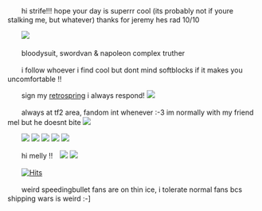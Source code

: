 　　hi strife!!! hope your day is superrr cool (its probably not if youre stalking me, but whatever) thanks for jeremy hes rad 10/10
  
　　![](https://files.catbox.moe/djpcqw.webp)
  
　　bloodysuit, swordvan & napoleon complex truther 
  
　　i follow whoever i find cool but dont mind softblocks if it makes you uncomfortable !!
  
　　sign my [retrospring](https://retrospring.net/@coffeencola) i always respond! ![](https://files.catbox.moe/v8kmeb.gif)

　　always at tf2 area, fandom int whenever :-3 im normally with my friend mel but he doesnt bite ![](https://files.catbox.moe/55y45h.gif)

　　![](https://files.catbox.moe/h4rsdb.gif) ![](https://files.catbox.moe/jstxhs.gif) ![](https://files.catbox.moe/9tyg3o.gif) ![](https://files.catbox.moe/vsn4hz.png) ![](https://files.catbox.moe/3e1c6j.gif)
  
　　hi melly !!　![](https://files.catbox.moe/w29qmu.gif) ![](https://files.catbox.moe/zhphql.gif)

　　[![Hits](https://hits.seeyoufarm.com/api/count/incr/badge.svg?url=https%3A%2F%2Fgithub.com%2Fgjbae1212%2Fhit-counter&count_bg=%23000000&title_bg=%236E4B90&icon=&icon_color=%23E7E7E7&title=views&edge_flat=true)](https://hits.seeyoufarm.com)

　　weird speedingbullet fans are on thin ice, i tolerate normal fans bcs shipping wars is weird :-]














